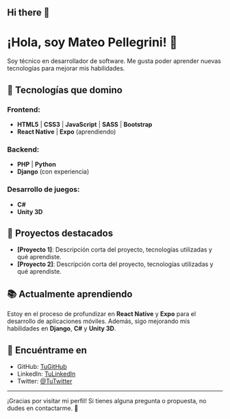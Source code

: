 ## Hi there 👋

<!--
**PellegriniM/PellegriniM** is a ✨ _special_ ✨ repository because its `README.md` (this file) appears on your GitHub profile.

Here are some ideas to get you started:

- 🔭 I’m currently working on ...
- 🌱 I’m currently learning ...
- 👯 I’m looking to collaborate on ...
- 🤔 I’m looking for help with ...
- 💬 Ask me about ...
- 📫 How to reach me: ...
- 😄 Pronouns: ...
- ⚡ Fun fact: ...
-->

# ¡Hola, soy Mateo Pellegrini! 👋

Soy técnico en desarrollador de software.
Me gusta poder aprender nuevas tecnologías para mejorar mis habilidades.

## 🚀 Tecnologías que domino

### Frontend:
- **HTML5** | **CSS3** | **JavaScript** | **SASS** | **Bootstrap**
- **React Native** | **Expo** (aprendiendo)

### Backend:
- **PHP** | **Python**
- **Django** (con experiencia)

### Desarrollo de juegos:
- **C#**
- **Unity 3D**

## 💼 Proyectos destacados

- **[Proyecto 1]**: Descripción corta del proyecto, tecnologías utilizadas y qué aprendiste.
- **[Proyecto 2]**: Descripción corta del proyecto, tecnologías utilizadas y qué aprendiste.

## 📚 Actualmente aprendiendo

Estoy en el proceso de profundizar en **React Native** y **Expo** para el desarrollo de aplicaciones móviles. Además, sigo mejorando mis habilidades en **Django**, **C#** y **Unity 3D**.

## 📣 Encuéntrame en

- GitHub: [TuGitHub](https://github.com/tuusuario)
- LinkedIn: [TuLinkedIn](https://www.linkedin.com/in/tuusuario)
- Twitter: [@TuTwitter](https://twitter.com/tuusuario)

---

¡Gracias por visitar mi perfil! Si tienes alguna pregunta o propuesta, no dudes en contactarme. 💬

